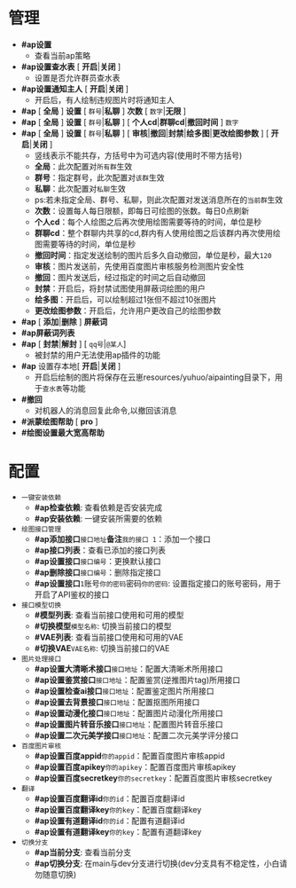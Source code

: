 # 管理

* **#ap设置** 
  * 查看当前ap策略
* **#ap设置查水表** [ **开启**|**关闭** ]
  * 设置是否允许群员查水表
* **#ap设置通知主人** [ **开启**|**关闭** ]
  * 开启后，有人绘制违规图片时将通知主人
* **#ap** [ **全局** ] **设置** [ `群号`|**私聊** ] **次数** [ `数字`|**无限** ]
* **#ap** [ **全局** ] **设置** [ `群号`|**私聊** ] [ **个人cd**|**群聊cd**|**撤回时间** ] `数字`
* **#ap** [ **全局** ] **设置** [ `群号`|**私聊** ] [ **审核**|**撤回**|**封禁**|**绘多图**|**更改绘图参数** ] [ **开启**|**关闭** ]
  * 竖线表示不能共存，方括号中为可选内容(使用时不带方括号)
  * **全局**：此次配置对`所有群`生效
  * **群号**：指定群号，此次配置对`该群`生效
  * **私聊**：此次配置对`私聊`生效
  * ps:若未指定全局、群号、私聊，则此次配置对发送消息所在的`当前群`生效
  * **次数**：设置每人每日限额，即每日可绘图的张数。每日0点刷新
  * **个人cd**：每个人绘图之后再次使用绘图需要等待的时间，单位是秒
  * **群聊cd**：整个群聊内共享的cd,群内有人使用绘图之后该群内再次使用绘图需要等待的时间，单位是秒
  * **撤回时间**：指定发送绘制的图片后多久自动撤回，单位是秒，最大`120`
  * **审核**：图片发送前，先使用百度图片审核服务检测图片安全性
  * **撤回**：图片发送后，经过指定的时间之后自动撤回
  * **封禁**：开启后，将封禁试图使用屏蔽词绘图的用户
  * **绘多图**：开启后，可以绘制超过1张但不超过10张图片
  * **更改绘图参数**：开启后，允许用户更改自己的绘图参数
* **#ap** [ **添加**|**删除** ] **屏蔽词** 
* **#ap屏蔽词列表** 
* **#ap** [ **封禁**|**解封** ]  [ `qq号`|`@某人`]
  * 被封禁的用户无法使用ap插件的功能
* **#ap** 设置存本地[ **开启**|**关闭** ]
  * 开启后绘制的图片将保存在云崽resources/yuhuo/aipainting目录下，用于`查水表`等功能
* **#撤回**
  * 对机器人的消息回复此命令,以撤回该消息
* **#派蒙绘图帮助** [ **pro** ] 
* **#绘图设置最大宽高帮助**

# 配置

* `一键安装依赖`
  * **#ap检查依赖**: 查看依赖是否安装完成
  * **#ap安装依赖**: 一键安装所需要的依赖
* `绘图接口管理`
  * **#ap添加接口**`接口地址`**备注**`我的接口 1`：添加一个接口
  * **#ap接口列表**：查看已添加的接口列表
  * **#ap设置接口**`接口编号`：更换默认接口
  * **#ap删除接口**`接口编号`：删除指定接口
  * **#ap设置接口**`1`账号`你的密码`密码`你的密码`: 设置指定接口的账号密码，用于开启了API鉴权的接口
* `接口模型切换`
  * **#模型列表**: 查看当前接口使用和可用的模型
  * **#切换模型**`模型名称`: 切换当前接口的模型
  * **#VAE列表**: 查看当前接口使用和可用的VAE
  * **#切换VAE**`VAE名称`: 切换当前接口的VAE
* `图片处理接口`
  * **#ap设置大清晰术接口**`接口地址`：配置大清晰术所用接口
  * **#ap设置鉴赏接口**`接口地址`：配置鉴赏(逆推图片tag)所用接口
  * **#ap设置检查ai接口**`接口地址`：配置鉴定图片所用接口
  * **#ap设置去背景接口**`接口地址`：配置抠图所用接口
  * **#ap设置动漫化接口**`接口地址`：配置图片动漫化所用接口
  * **#ap设置图片转音乐接口**`接口地址`：配置图片转音乐接口
  * **#ap设置二次元美学接口**`接口地址`：配置二次元美学评分接口
* `百度图片审核`
  * **#ap设置百度appid**`你的appid`：配置百度图片审核appid
  * **#ap设置百度apikey**`你的apikey`：配置百度图片审核apikey
  * **#ap设置百度secretkey**`你的secretkey`：配置百度图片审核secretkey
* `翻译`
  * **#ap设置百度翻译id**`你的id`：配置百度翻译id
  * **#ap设置百度翻译key**`你的key`：配置百度翻译key
  * **#ap设置有道翻译id**`你的id`：配置有道翻译id
  * **#ap设置有道翻译key**`你的key`：配置有道翻译key
* `切换分支`
  * **#ap当前分支**: 查看当前分支
  * **#ap切换分支**: 在main与dev分支进行切换(dev分支具有不稳定性，小白请勿随意切换)
